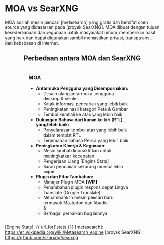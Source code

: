 
# MOA vs SearXNG

MOA adalah mesin pencari [metasearch] yang gratis dan bersifat open source yang didasarkan pada [proyek SearXNG]. MOA dibuat dengan tujuan kesederhanaan dan kegunaan untuk masyarakat umum, memberikan hasil yang baik dan dapat digunakan sambil memastikan privasi, transparansi, dan kebebasan di Internet.

<style>
  .container {
    display: grid;
    grid-template-columns: repeat(2, 1fr);
    width: 80%;
    min-width: 350px;
    max-width: 1200px;
    margin: auto;
  }
  .container > div.moa {
    padding-right: 20px;
  }
  .container > div.local {
    border-left: 1px solid #ccc;
    padding-left: 20px;
  }
  .container > div.local:has(p > template.hide) {
    display: none;
  }
  .container > div.moa > span > h3:has(template.hide) {
    display: none;
  }
  @media (max-width: 800px) {
    .container {
      grid-template-columns: 1fr;
    }
    .container > div.local {
      border-left: 0px;
      padding-right: 20px;
    }
    .container > div.moa {
      padding-left: 20px;
    }
  }
  .container:has(div.local > p template.hide) {
    grid-template-columns: 1fr;
    width: 50%;
  }
</style>
<div style="text-align: center;">
  <h2>Perbedaan antara MOA dan SearXNG</h2>
</div>

<div class="container">

<div class="moa">

<h3>MOA<template {{ "class='hide'" if get_setting('instance_customization.markdown', '') == '' else '' }}></template></h3>

- **Antarmuka Pengguna yang Disempurnakan:**
  - Desain ulang antarmuka pengguna desktop & seluler
  - Kotak informasi pencarian yang lebih baik
  - Peningkatan hasil kategori Peta & Gambar
  - Tombol kembali ke atas yang lebih baik
- **Dukungan Bahasa dari kanan ke kiri (RTL) yang lebih baik:**
  - Penyelarasan tombol atas yang lebih baik dalam templat RTL
  - Terjemahan bahasa Persia yang lebih baik
- **Peningkatan Kinerja & Kegunaan:**
  - Mesin lambat dinonaktifkan untuk meningkatkan kecepatan
  - Pengerjaan Ulang [Engine Stats]
  - Saran pencarian sekarang muncul lebih cepat
- **Plugin dan Fitur Tambahan:**
  - Manajer Plugin MOA **[WIP]**
  - Penambahan plugin respons cepat Lingva Translate (Google Translate)
  - Menambahkan mesin pencari baru termasuk Mastodon dan Abadis
<br>  &
  - Berbagai perbaikan bug lainnya

</div>

<div class="local">

{{get_setting('instance_customization.markdown','<template class="hide"></template>')}}

</div>

</div>


[Public Instances]: https://searx.space/
[Engine Stats]: {{ url_for('stats') }}
[metasearch]: https://en.wikipedia.org/wiki/Metasearch_engine
[proyek SearXNG]: https://github.com/searxng/searxng